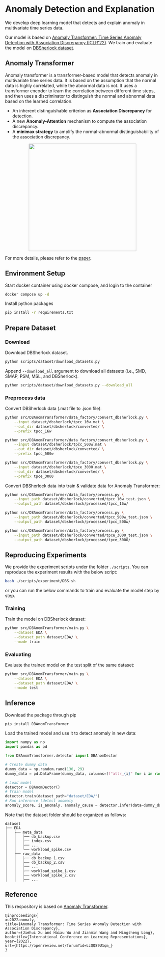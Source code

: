 # Anomaly Detection and Explanation
We develop deep learning model that detects and explain anomaly in multivariate time series data.

Our model is based on [Anomaly Transformer: Time Series Anomaly Detection with Association Discrepancy (ICLR'22)](https://openreview.net/forum?id=LzQQ89U1qm_). We train and evaluate the model on [DBSherlock dataset](https://github.com/hyukkyukang/DBSherlock).

## Anomaly Transformer

Anomaly transformer is a transformer-based model that detects anomaly in multivariate time series data. It is based on the assumption that the normal data is highly correlated, while the abnormal data is not. It uses a transformer encoder to learn the correlation between different time steps, and then uses a discriminator to distinguish the normal and abnormal data based on the learned correlation.

- An inherent distinguishable criterion as **Association Discrepancy** for detection.
- A new **Anomaly-Attention** mechanism to compute the association discrepancy.
- A **minimax strategy** to amplify the normal-abnormal distinguishability of the association discrepancy.

<p align="center">
<img src=".\pics\structure.png" height = "350" alt="" align=center />
</p>

For more details, please refer to the [paper](https://openreview.net/forum?id=LzQQ89U1qm_).

## Environment Setup
Start docker container using docker compose, and login to the container

```bash
docker compose up -d
```
Install python packages
```bash
pip install -r requirements.txt
```

## Prepare Dataset
### Download
Download DBSherlock dataset.
```bash
python scripts/dataset/download_datasets.py
```

Append `--download_all` argument to download all datasets (i.e., SMD, SMAP, PSM, MSL, and DBSherlock).
```bash
python scripts/dataset/download_datasets.py --download_all
```

### Preprocess data

Convert DBSherlock data (.mat file to .json file):
```bash
python src/DBAnomTransformer/data_factory/convert_dbsherlock.py \
    --input dataset/dbsherlock/tpcc_16w.mat \
    --out_dir dataset/dbsherlock/converted/ \
    --prefix tpcc_16w

python src/DBAnomTransformer/data_factory/convert_dbsherlock.py \
    --input dataset/dbsherlock/tpcc_500w.mat \
    --out_dir dataset/dbsherlock/converted/ \
    --prefix tpcc_500w

python src/DBAnomTransformer/data_factory/convert_dbsherlock.py \
    --input dataset/dbsherlock/tpce_3000.mat \
    --out_dir dataset/dbsherlock/converted/ \
    --prefix tpce_3000
```

Convert DBSherlock data into train & validate data for Anomaly Transformer:
```bash
python src/DBAnomTransformer/data_factory/process.py \
    --input_path dataset/dbsherlock/converted/tpcc_16w_test.json \
    --output_path dataset/dbsherlock/processed/tpcc_16w/

python src/DBAnomTransformer/data_factory/process.py \
    --input_path dataset/dbsherlock/converted/tpcc_500w_test.json \
    --output_path dataset/dbsherlock/processed/tpcc_500w/

python src/DBAnomTransformer/data_factory/process.py \
    --input_path dataset/dbsherlock/converted/tpce_3000_test.json \
    --output_path dataset/dbsherlock/processed/tpce_3000/
```

## Reproducing Experiments
We provide the experiment scripts under the folder `./scripts`. You can reproduce the experiment results with the below script:
```bash
bash ./scripts/experiment/DBS.sh
```
or you can run the below commands to train and evaluate the model step by step.

### Training
Train the model on DBSherlock dataset:
```bash
python src/DBAnomTransformer/main.py \
    --dataset EDA \
    --dataset_path dataset/EDA/ \
    --mode train
```

### Evaluating
Evaluate the trained model on the test split of the same dataset:
```bash
python src/DBAnomTransformer/main.py \
    --dataset EDA \
    --dataset_path dataset/EDA/ \
    --mode test 
```

## Inference
Download the package through pip
```bash
pip install DBAnomTransformer
```
Load the trained model and use it to detect anomaly in new data:
```python
import numpy as np
import pandas as pd

from DBAnomTransformer.detector import DBAnomDector

# Create dummy data
dummy_data = np.random.rand(130, 29)
dummy_data = pd.DataFrame(dummy_data, columns=[f"attr_{i}" for i in range(29)])

# Load model
detector = DBAnomDector()
# Train model
detector.train(dataset_path="dataset/EDA/")
# Run inference (detect anomaly
anomaly_score, is_anomaly, anomaly_cause = detector.infer(data=dummy_data)
```

Note that the dataset folder should be organized as follows:
```text
dataset
├── EDA
│   ├── meta_data
│   │   ├── db_backup.csv
│   │   ├── index.csv
│   │   ├── ...
│   │   └── workload_spike.csv
│   ├── raw_data
│   │   ├── db_backup_1.csv
│   │   ├── db_backup_2.csv
│   │   ├── ...
│   │   ├── workload_spike_1.csv
│   │   ├── workload_spike_2.csv
│   │   ├── ...
```

## Reference
This respository is based on [Anomaly Transformer](https://github.com/thuml/Anomaly-Transformer).

```
@inproceedings{
xu2022anomaly,
title={Anomaly Transformer: Time Series Anomaly Detection with Association Discrepancy},
author={Jiehui Xu and Haixu Wu and Jianmin Wang and Mingsheng Long},
booktitle={International Conference on Learning Representations},
year={2022},
url={https://openreview.net/forum?id=LzQQ89U1qm_}
}
```